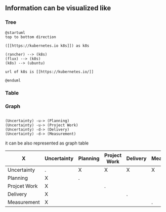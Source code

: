 ## Information can be visualized like

### Tree

```plantuml
@startuml
top to bottom direction

([[https://kubernetes.io k8s]]) as k8s 

(rancher) --> (k8s)
(flux) --> (k8s)
(k8s) --> (ubuntu) 

url of k8s is [[https://kubernetes.io/]]

@enduml
```


### Table

### Graph

```plantuml

(Uncertainty) -u-> (Planning)
(Uncertainty) -u-> (Project Work)
(Uncertainty) -d-> (Delivery)
(Uncertainty) -d-> (Measurement)
```

it can be also represented as graph table

| X            | Uncertainty | Planning | Project Work | Delivery | Measurement |
| -            | -           | -        | -            | -        | -           |
| Uncertainty  | .           | X        | X            | X        | X           |
| Planning     | X           | .        |              |          |             |
| Projcet Work | X           |          | .            |          |             |
| Delivery     | X           |          |              | .        |             |
| Measurement  | X           |          |              |          | .           |

